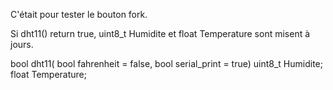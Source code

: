 C'était pour tester le bouton fork.

Si dht11() return true, uint8_t Humidite et float Temperature sont misent à jours.

bool dht11( bool fahrenheit = false, bool serial_print = true)
uint8_t Humidite; 
float Temperature;

